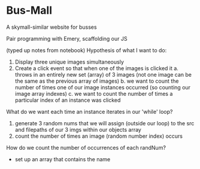 # Bus-Mall
A skymall-similar website for busses

Pair programming with Emery, scaffolding our JS

(typed up notes from notebook)
Hypothesis of what I want to do:
1. Display three unique images simultaneously
2. Create a click event so that when one of the images is clicked it 
  a. throws in an entirely new set (array) of 3 images (not one image can be the same as the previous array of images)
  b. we want to count the number of times one of our image instances occurred (so counting our image array indexes)
  c. we want to count the number of times a particular index of an instance was clicked

What do we want each time an instance iterates in our 'while' loop?
1. generate 3 random nums that we will assign (outside our loop) to the src and filepaths of our 3 imgs within our objects array
2. count the number of times an image (random number index) occurs

How do we count the number of occurrences of each randNum?
- set up an array that contains the name 
